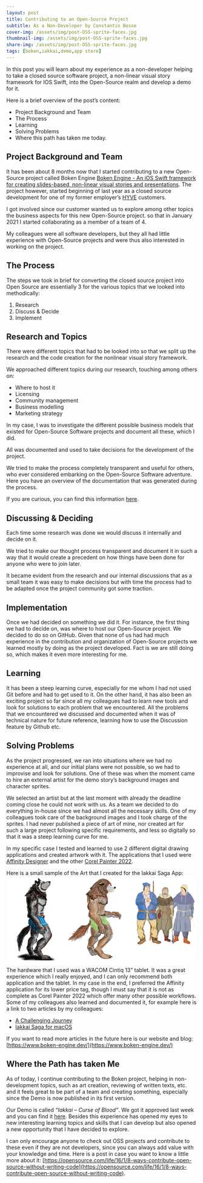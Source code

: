 ```yaml
---
layout: post
title: Contributing to an Open-Source Project
subtitle: As a Non-Developer by Constantin Bosse
cover-img: /assets/img/post-OSS-sprite-faces.jpg
thumbnail-img: /assets/img/post-OSS-sprite-faces.jpg
share-img: /assets/img/post-OSS-sprite-faces.jpg
tags: [boken,iakkai,demo,app store]
---
```


In this post you will learn about my experience as a non-developer helping to take a closed source software project, a non-linear visual story framework for IOS Swift, into the Open-Source realm and develop a demo for it. 

Here is a brief overview of the post’s content:
* Project Background and Team 
* The Process
* Learning
* Solving Problems
* Where this path has taken me today.

## Project Background and Team
It has been about 8 months now that I started contributing to a new Open-Source project called Boken Engine [Boken Engine - An iOS Swift framework for creating slides-based, non-linear visual stories and presentations](https://github.com/boken-engine/boken-engine). The project however, started beginning of last year as a closed source development for one of my former employer’s [HYVE](https://www.hyve.net/en/) customers.

I got involved since our customer wanted us to explore among other topics the business aspects for this new Open-Source project. so that in January 2021 I started collaborating as a member of a team of 4. 

My colleagues were all software developers, but they all had little experience with Open-Source projects and were thus also interested in working on the project.

## The Process
The steps we took in brief for converting the closed source project into Open Source are essentially 3 for the various topics that we looked into methodically:
1.	Research
2.	Discuss & Decide
3.	Implement

## Research and Topics
There were different topics that had to be looked into so that we split up the research and the code creation for the nonlinear visual story framework. 

We approached different topics during our research, touching among others on: 
* Where to host it
* Licensing
* Community management 
* Business modelling
* Marketing strategy 

In my case, I was to investigate the different possible business models that existed for Open-Source Software projects and document all these, which I did. 

All was documented and used to take decisions for the development of the project. 

We tried to make the process completely transparent and useful for others, who ever considered embarking on the Open-Source Software adventure. Here you have an overview of the documentation that was generated during the process.
  
If you are curious, you can find this information [here](https://github.com/boken-engine/boken-engine/tree/master/doc).

## Discussing & Deciding
Each time some research was done we would discuss it internally and decide on it.

We tried to make our thought process transparent and document it in such a way that it would create a precedent on how things have been done for anyone who were to join later.

It became evident from the research and our internal discussions that as a small team it was easy to make decisions but with time the process had to be adapted once the project community got some traction. 

## Implementation
Once we had decided on something we did it. For instance, the first thing we had to decide on, was where to host our Open-Source project. We decided to do so on GitHub. Given that none of us had had much experience in the contribution and organization of Open-Source projects we learned mostly by doing as the project developed. Fact is we are still doing so, which makes it even more interesting for me.

## Learning
It has been a steep learning curve, especially for me whom I had not used Git before and had to get used to it. On the other hand, it has also been an exciting project so far since all my colleagues had to learn new tools and look for solutions to each problem that we encountered.
All the problems that we encountered we discussed and documented when it was of technical nature for future reference, learning how to use the Discussion feature by Github etc.

## Solving Problems
As the project progressed, we ran into situations where we had no experience at all, and our initial plans were not possible, so we had to improvise and look for solutions. One of these was when the moment came to hire an external artist for the demo story’s background images and character sprites. 

We selected an artist but at the last moment with already the deadline coming close he could not work with us. As a team we decided to do everything in-house since we had almost all the necessary skills. One of my colleagues took care of the background images and I took charge of the sprites. I had never published a piece of art of mine, nor created art for such a large project following specific requirements, and less so digitally so that it was a steep learning curve for me.

In my specific case I tested and learned to use 2 different digital drawing applications and created artwork with it. The applications that I used were [Affinity Designer](https://affinity.serif.com/es/) and the other [Corel Painter 2022](https://www.painterartist.com/en/product/painter/?sourceid=ptr2022-xx-ppc_brkws&x-vehicle=ppc_brkws&trial=big&gclid=Cj0KCQjwvO2IBhCzARIsALw3ASpWjLuJtJRBQShzjV1uHHgrA9xFzTPNNYCF6nzAeen0lCqHNKF_MHcaAtszEALw_wcB). 

Here is a small sample of the Art that I created for the Iakkai Saga App:
![Sample Sprites](/assets/img/Sprites-03.png)

The hardware that I used was a WACOM Cintiq 13” tablet. It was a great experience which I really enjoyed, and I can only recommend both application and the tablet. In my case in the end, I preferred the Affinity application for its lower price tag, though I must say that it is not as complete as Corel Painter 2022 which offer many other possible workflows.
Some of my colleagues also learned and documented it, for example here is a link to two articles by my colleagues: 
* [A Challenging Journey](https://www.boken-engine.dev/2021-06-28-a-challenging-journey/)
* [Iakkai Saga for macOS](https://www.boken-engine.dev/2021-08-17-Iaaki-Saga-for-macOS/)

If you want to read more  articles in the future here is our website and blog: [https://www.boken-engine.dev/](https://www.boken-engine.dev/)

## Where the Path has taken Me
As of today, I continue contributing to the Boken project, helping in non-development topics, such as art creation, reviewing of written texts, etc. and it feels great to be part of a team and creating something, especially since the Demo is now published in its first version. 

Our Demo is called *“Iakkai – Curse of Blood”*. We got it approved last week and you can find it [here](https://apps.apple.com/app/id1580924283#?platform=ipad).
Besides this experience has opened my eyes to new interesting learning topics and skills that I can develop but also opened a new opportunity that I have decided to explore.

I can only encourage anyone to check out OSS projects and contribute to these even if they are not developers, since you can always add value with your knowledge and time. Here is a post in case you want to know a little more about it: [https://opensource.com/life/16/1/8-ways-contribute-open-source-without-writing-code](https://opensource.com/life/16/1/8-ways-contribute-open-source-without-writing-code).
